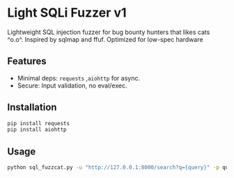 # Light SQLi Fuzzer v1
Lightweight SQL injection fuzzer for bug bounty hunters that likes cats ^o.o^. Inspired by sqlmap and ffuf. Optimized for low-spec hardware

## Features
- Minimal deps: `requests` ,`aiohttp` for async.
- Secure: Input validation, no eval/exec.

## Installation
```bash
pip install requests
pip install aiohttp
```

## Usage
```bash
python sql_fuzzcat.py -u "http://127.0.0.1:8000/search?q={query}" -p query [--sync]
```




